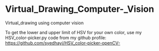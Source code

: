 # Virtual_Drawing_Computer-_Vision
Virtual_drawing using computer vision


To get the lower and upper limit of HSV for your own color, use my HSV_color-picker.py code from my github profile:
https://github.com/syedhayi/HSV_color-picker-openCV-
